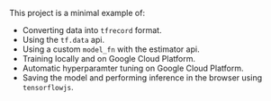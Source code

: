 This project is a minimal example of:

 * Converting data into `tfrecord` format.
 * Using the `tf.data` api.
 * Using a custom `model_fn` with the estimator api.
 * Training locally and on Google Cloud Platform.
 * Automatic hyperparamter tuning on Google Cloud Platform.
 * Saving the model and performing inference in the browser using `tensorflowjs`.
